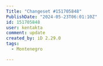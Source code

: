 ```yaml
---
Title: "Changeset #151705848"
PublishDate: "2024-05-23T06:01:10Z"
id: 151705848
user: kentakta
comment: update
created_by: iD 2.29.0
tags:
  - Montenegro

---
```

